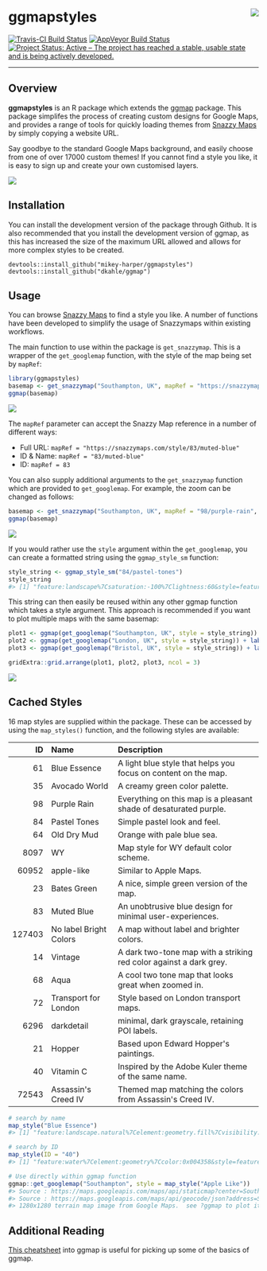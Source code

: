 
<!-- README.md is generated from README.Rmd. Please edit that file -->
ggmapstyles <img src="man/images/SnazzyMaps-Icon-Transparent.png" align="right" />
==================================================================================

[![Travis-CI Build Status](https://travis-ci.org/mikey-harper/ggmapstyles.svg?branch=master)](https://travis-ci.org/mikey-harper/ggmapstyles) [![AppVeyor Build Status](https://ci.appveyor.com/api/projects/status/github/mikey-harper/ggmapstyles?branch=master&svg=true)](https://ci.appveyor.com/project/mikey-harper/ggmapstyles) [![Project Status: Active – The project has reached a stable, usable state and is being actively developed.](http://www.repostatus.org/badges/latest/active.svg)](http://www.repostatus.org/#active)

------------------------------------------------------------------------

Overview
--------

**ggmapstyles** is an R package which extends the [ggmap](https://github.com/dkahle/ggmap) package. This package simplifes the process of creating custom designs for Google Maps, and provides a range of tools for quickly loading themes from [Snazzy Maps](https://snazzymaps.com/) by simply copying a website URL.

Say goodbye to the standard Google Maps background, and easily choose from one of over 17000 custom themes! If you cannot find a style you like, it is easy to sign up and create your own customised layers.

<img src="man/figures/README-unnamed-chunk-2-1.png" style="display: block; margin: auto;" />

Installation
------------

You can install the development version of the package through Github. It is also recommended that you install the development version of ggmap, as this has increased the size of the maximum URL allowed and allows for more complex styles to be created.

    devtools::install_github("mikey-harper/ggmapstyles")
    devtools::install_github("dkahle/ggmap")

Usage
-----

You can browse [Snazzy Maps](https://snazzymaps.com/) to find a style you like. A number of functions have been developed to simplify the usage of Snazzymaps within existing workflows.

The main function to use within the package is `get_snazzymap`. This is a wrapper of the `get_googlemap` function, with the style of the map being set by `mapRef`:

``` r
library(ggmapstyles)
basemap <- get_snazzymap("Southampton, UK", mapRef = "https://snazzymaps.com/style/83/muted-blue")
ggmap(basemap)
```

<img src="man/figures/README-unnamed-chunk-3-1.png" style="display: block; margin: auto;" />

The `mapRef` parameter can accept the Snazzy Map reference in a number of different ways:

-   Full URL: `mapRef = "https://snazzymaps.com/style/83/muted-blue"`
-   ID & Name: `mapRef = "83/muted-blue"`
-   ID: `mapRef = 83`

You can also supply additional arguments to the `get_snazzymap` function which are provided to `get_googlemap`. For example, the zoom can be changed as follows:

``` r
basemap <- get_snazzymap("Southampton, UK", mapRef = "98/purple-rain", zoom = 15)
ggmap(basemap)
```

<img src="man/figures/README-unnamed-chunk-4-1.png" style="display: block; margin: auto;" />

If you would rather use the `style` argument within the `get_googlemap`, you can create a formatted string using the `ggmap_style_sm` function:

``` r
style_string <- ggmap_style_sm("84/pastel-tones")
style_string
#> [1] "feature:landscape%7Csaturation:-100%7Clightness:60&style=feature:road.local%7Csaturation:-100%7Clightness:40%7Cvisibility:on&style=feature:transit%7Csaturation:-100%7Cvisibility:simplified&style=feature:administrative.province%7Cvisibility:off&style=feature:water%7Cvisibility:on%7Clightness:30&style=feature:road.highway%7Celement:geometry.fill%7Ccolor:0xef8c25%7Clightness:40&style=feature:road.highway%7Celement:geometry.stroke%7Cvisibility:off&style=feature:poi.park%7Celement:geometry.fill%7Ccolor:0xb6c54c%7Clightness:40%7Csaturation:-40&style="
```

This string can then easily be reused within any other ggmap function which takes a style argument. This approach is recommended if you want to plot multiple maps with the same basemap:

``` r
plot1 <- ggmap(get_googlemap("Southampton, UK", style = style_string)) + labs(title = "Southampton")
plot2 <- ggmap(get_googlemap("London, UK", style = style_string)) + labs(title = "London")
plot3 <- ggmap(get_googlemap("Bristol, UK", style = style_string)) + labs(title = "Bristol")

gridExtra::grid.arrange(plot1, plot2, plot3, ncol = 3)
```

<img src="man/figures/README-unnamed-chunk-6-1.png" style="display: block; margin: auto;" />

Cached Styles
-------------

16 map styles are supplied within the package. These can be accessed by using the `map_styles()` function, and the following styles are available:

|      ID| Name                   | Description                                                        |
|-------:|:-----------------------|:-------------------------------------------------------------------|
|      61| Blue Essence           | A light blue style that helps you focus on content on the map.     |
|      35| Avocado World          | A creamy green color palette.                                      |
|      98| Purple Rain            | Everything on this map is a pleasant shade of desaturated purple.  |
|      84| Pastel Tones           | Simple pastel look and feel.                                       |
|      64| Old Dry Mud            | Orange with pale blue sea.                                         |
|    8097| WY                     | Map style for WY default color scheme.                             |
|   60952| apple-like             | Similar to Apple Maps.                                             |
|      23| Bates Green            | A nice, simple green version of the map.                           |
|      83| Muted Blue             | An unobtrusive blue design for minimal user-experiences.           |
|  127403| No label Bright Colors | A map without label and brighter colors.                           |
|      14| Vintage                | A dark two-tone map with a striking red color against a dark grey. |
|      68| Aqua                   | A cool two tone map that looks great when zoomed in.               |
|      72| Transport for London   | Style based on London transport maps.                              |
|    6296| darkdetail             | minimal, dark grayscale, retaining POI labels.                     |
|      21| Hopper                 | Based upon Edward Hopper's paintings.                              |
|      40| Vitamin C              | Inspired by the Adobe Kuler theme of the same name.                |
|   72543| Assassin's Creed IV    | Themed map matching the colors from Assassin's Creed IV.           |

``` r
# search by name
map_style("Blue Essence")
#> [1] "feature:landscape.natural%7Celement:geometry.fill%7Cvisibility:on%7Ccolor:0xe0efef&style=feature:poi%7Celement:geometry.fill%7Cvisibility:on%7Chue:0x1900ff%7Ccolor:0xc0e8e8&style=feature:road%7Celement:geometry%7Clightness:100%7Cvisibility:simplified&style=feature:road%7Celement:labels%7Cvisibility:off&style=feature:transit.line%7Celement:geometry%7Cvisibility:on%7Clightness:700&style=feature:water%7Celement:all%7Ccolor:0x7dcdcd"

# search by ID
map_style(ID = "40")
#> [1] "feature:water%7Celement:geometry%7Ccolor:0x004358&style=feature:landscape%7Celement:geometry%7Ccolor:0x1f8a70&style=feature:poi%7Celement:geometry%7Ccolor:0x1f8a70&style=feature:road.highway%7Celement:geometry%7Ccolor:0xfd7400&style=feature:road.arterial%7Celement:geometry%7Ccolor:0x1f8a70%7Clightness:-20&style=feature:road.local%7Celement:geometry%7Ccolor:0x1f8a70%7Clightness:-17&style=element:labels.text.stroke%7Ccolor:0xffffff%7Cvisibility:on%7Cweight:0.9&style=element:labels.text.fill%7Cvisibility:on%7Ccolor:0xffffff&style=feature:poi%7Celement:labels%7Cvisibility:simplified&style=element:labels.icon%7Cvisibility:off&style=feature:transit%7Celement:geometry%7Ccolor:0x1f8a70%7Clightness:-10&style=&style=feature:administrative%7Celement:geometry%7Ccolor:0x1f8a70%7Cweight:0.7"

# Use directly within ggmap function
ggmap::get_googlemap("Southampton", style = map_style("Apple Like"))
#> Source : https://maps.googleapis.com/maps/api/staticmap?center=Southampton&zoom=10&size=640x640&scale=2&maptype=terrain&style=&key=AIzaSyBGIdhljRFAiAqbNqYPWPf0iKbhESX2TRE
#> Source : https://maps.googleapis.com/maps/api/geocode/json?address=Southampton&key=AIzaSyBGIdhljRFAiAqbNqYPWPf0iKbhESX2TRE
#> 1280x1280 terrain map image from Google Maps.  see ?ggmap to plot it.
```

Additional Reading
------------------

[This cheatsheet](https://www.nceas.ucsb.edu/~frazier/RSpatialGuides/ggmap/ggmapCheatsheet.pdf) into ggmap is useful for picking up some of the basics of ggmap.
